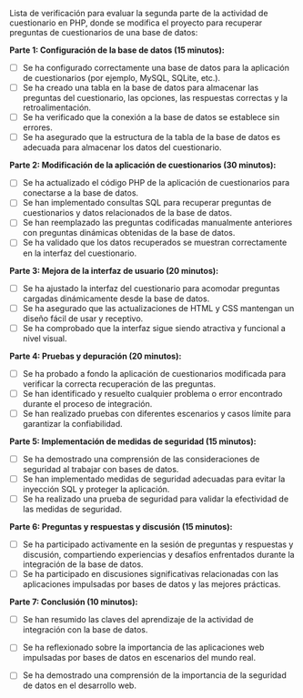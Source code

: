 Lista de verificación para evaluar la segunda parte de la actividad de cuestionario en PHP, donde se modifica el proyecto para recuperar preguntas de cuestionarios de una base de datos:

**Parte 1: Configuración de la base de datos (15 minutos):**

- [ ] Se ha configurado correctamente una base de datos para la aplicación de cuestionarios (por ejemplo, MySQL, SQLite, etc.).
- [ ] Se ha creado una tabla en la base de datos para almacenar las preguntas del cuestionario, las opciones, las respuestas correctas y la retroalimentación.
- [ ] Se ha verificado que la conexión a la base de datos se establece sin errores.
- [ ] Se ha asegurado que la estructura de la tabla de la base de datos es adecuada para almacenar los datos del cuestionario.

**Parte 2: Modificación de la aplicación de cuestionarios (30 minutos):**

- [ ] Se ha actualizado el código PHP de la aplicación de cuestionarios para conectarse a la base de datos.
- [ ] Se han implementado consultas SQL para recuperar preguntas de cuestionarios y datos relacionados de la base de datos.
- [ ] Se han reemplazado las preguntas codificadas manualmente anteriores con preguntas dinámicas obtenidas de la base de datos.
- [ ] Se ha validado que los datos recuperados se muestran correctamente en la interfaz del cuestionario.

**Parte 3: Mejora de la interfaz de usuario (20 minutos):**

- [ ] Se ha ajustado la interfaz del cuestionario para acomodar preguntas cargadas dinámicamente desde la base de datos.
- [ ] Se ha asegurado que las actualizaciones de HTML y CSS mantengan un diseño fácil de usar y receptivo.
- [ ] Se ha comprobado que la interfaz sigue siendo atractiva y funcional a nivel visual.

**Parte 4: Pruebas y depuración (20 minutos):**

- [ ] Se ha probado a fondo la aplicación de cuestionarios modificada para verificar la correcta recuperación de las preguntas.
- [ ] Se han identificado y resuelto cualquier problema o error encontrado durante el proceso de integración.
- [ ] Se han realizado pruebas con diferentes escenarios y casos límite para garantizar la confiabilidad.

**Parte 5: Implementación de medidas de seguridad (15 minutos):**

- [ ] Se ha demostrado una comprensión de las consideraciones de seguridad al trabajar con bases de datos.
- [ ] Se han implementado medidas de seguridad adecuadas para evitar la inyección SQL y proteger la aplicación.
- [ ] Se ha realizado una prueba de seguridad para validar la efectividad de las medidas de seguridad.

**Parte 6: Preguntas y respuestas y discusión (15 minutos):**

- [ ] Se ha participado activamente en la sesión de preguntas y respuestas y discusión, compartiendo experiencias y desafíos enfrentados durante la integración de la base de datos.
- [ ] Se ha participado en discusiones significativas relacionadas con las aplicaciones impulsadas por bases de datos y las mejores prácticas.

**Parte 7: Conclusión (10 minutos):**

- [ ] Se han resumido las claves del aprendizaje de la actividad de integración con la base de datos.
- [ ] Se ha reflexionado sobre la importancia de las aplicaciones web impulsadas por bases de datos en escenarios del mundo real.
- [ ] Se ha demostrado una comprensión de la importancia de la seguridad de datos en el desarrollo web.

